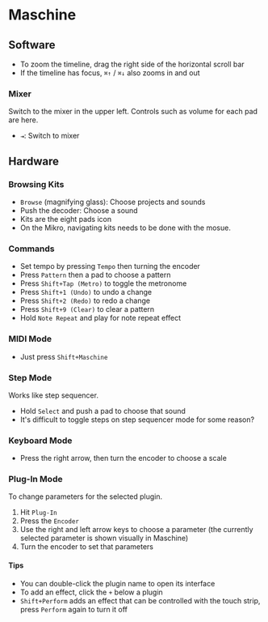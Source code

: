 # Maschine

## Software

- To zoom the timeline, drag the right side of the horizontal scroll bar
- If the timeline has focus, `⌘↑` / `⌘↓` also zooms in and out

### Mixer

Switch to the mixer in the upper left. Controls such as volume for each pad are here.

- `⇥`: Switch to mixer

## Hardware

### Browsing Kits

- `Browse` (magnifying glass): Choose projects and sounds
- Push the decoder: Choose a sound
- Kits are the eight pads icon
- On the Mikro, navigating kits needs to be done with the mosue.

### Commands

- Set tempo by pressing `Tempo` then turning the encoder
- Press `Pattern` then a pad to choose a pattern
- Press `Shift+Tap (Metro)` to toggle the metronome
- Press `Shift+1 (Undo)` to undo a change
- Press `Shift+2 (Redo)` to redo a change
- Press `Shift+9 (Clear)` to clear a pattern
- Hold `Note Repeat` and play for note repeat effect

### MIDI Mode

- Just press `Shift+Maschine`

### Step Mode

Works like step sequencer.

- Hold `Select` and push a pad to choose that sound
- It's difficult to toggle steps on step sequencer mode for some reason?

### Keyboard Mode

- Press the right arrow, then turn the encoder to choose a scale

### Plug-In Mode

To change parameters for the selected plugin.

1. Hit `Plug-In`
2. Press the `Encoder`
3. Use the right and left arrow keys to choose a parameter (the currently selected parameter is shown visually in Maschine)
4. Turn the encoder to set that parameters

#### Tips

- You can double-click the plugin name to open its interface
- To add an effect, click the `+` below a plugin
- `Shift+Perform` adds an effect that can be controlled with the touch strip, press `Perform` again to turn it off

